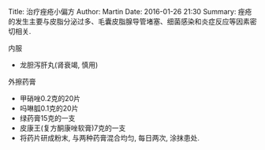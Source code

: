 Title: 治疗痤疮小偏方
Author: Martin
Date: 2016-01-26 21:30
Summary: 痤疮的发生主要与皮脂分泌过多、毛囊皮脂腺导管堵塞、细菌感染和炎症反应等因素密切相关.

内服

- 龙胆泻肝丸(肾衰竭, 慎用)

外擦药膏

- 甲硝唑0.2克的20片
- 吗啉胍0.1克的20片
- 绿药膏15克的一支
- 皮康王(复方酮康唑软膏)7克的一支
- 将药片研成粉末, 与两种药膏混合均匀, 每日两次, 涂抹患处.
